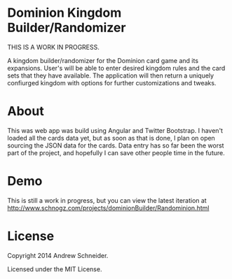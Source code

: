 Dominion Kingdom Builder/Randomizer
========================
THIS IS A WORK IN PROGRESS.

A kingdom builder/randomizer for the Dominion card game and its expansions. User's will be able to enter desired kingdom 
rules and the card sets that they have available. The application will then return a uniquely confiurged kingdom with options
for further customizations and tweaks.


About
==============

This was web app was build using Angular and Twitter Bootstrap. I haven't loaded all the cards data yet, but as soon as that is
done, I plan on open sourcing the JSON data for the cards. Data entry has so far been the worst part of the project, and hopefully
I can save other people time in the future.


Demo
==============

This is still a work in progress, but you can view the latest iteration at http://www.schnogz.com/projects/dominionBuilder/Randominion.html


License
========

Copyright 2014 Andrew Schneider.

Licensed under the MIT License.
